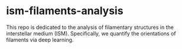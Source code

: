 # ism-filaments-analysis
This repo is dedicated to the analysis of filamentary structures in the interstellar medium (ISM). Specifically, we quantify the orientations of filaments via deep learning.
